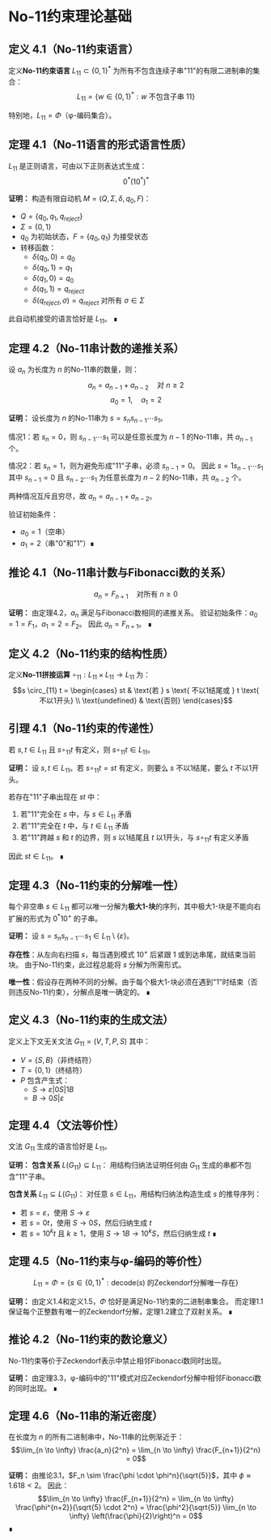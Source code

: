 # No-11约束理论基础

## 定义 4.1（No-11约束语言）
定义**No-11约束语言** $L_{11} \subset \{0,1\}^*$ 为所有不包含连续子串"11"的有限二进制串的集合：
$$L_{11} = \{w \in \{0,1\}^* : w \text{ 不包含子串 } 11\}$$

特别地，$L_{11} = \Phi$（φ-编码集合）。

## 定理 4.1（No-11语言的形式语言性质）
$L_{11}$ 是正则语言，可由以下正则表达式生成：
$$0^*(10^*)^*$$

**证明：** 
构造有限自动机 $M = (Q, \Sigma, \delta, q_0, F)$：
- $Q = \{q_0, q_1, q_{reject}\}$
- $\Sigma = \{0, 1\}$
- $q_0$ 为初始状态，$F = \{q_0, q_1\}$ 为接受状态
- 转移函数：
  - $\delta(q_0, 0) = q_0$
  - $\delta(q_0, 1) = q_1$
  - $\delta(q_1, 0) = q_0$
  - $\delta(q_1, 1) = q_{reject}$
  - $\delta(q_{reject}, \sigma) = q_{reject}$ 对所有 $\sigma \in \Sigma$

此自动机接受的语言恰好是 $L_{11}$。 ∎

## 定理 4.2（No-11串计数的递推关系）
设 $a_n$ 为长度为 $n$ 的No-11串的数量，则：
$$a_n = a_{n-1} + a_{n-2} \quad \text{对 } n \geq 2$$
$$a_0 = 1, \quad a_1 = 2$$

**证明：** 
设长度为 $n$ 的No-11串为 $s = s_n s_{n-1} \cdots s_1$。

情况1：若 $s_n = 0$，则 $s_{n-1} \cdots s_1$ 可以是任意长度为 $n-1$ 的No-11串，共 $a_{n-1}$ 个。

情况2：若 $s_n = 1$，则为避免形成"11"子串，必须 $s_{n-1} = 0$。
因此 $s = 1s_{n-1} \cdots s_1$ 其中 $s_{n-1} = 0$ 且 $s_{n-2} \cdots s_1$ 为任意长度为 $n-2$ 的No-11串，共 $a_{n-2}$ 个。

两种情况互斥且穷尽，故 $a_n = a_{n-1} + a_{n-2}$。

验证初始条件：
- $a_0 = 1$（空串）
- $a_1 = 2$（串"0"和"1"）∎

## 推论 4.1（No-11串计数与Fibonacci数的关系）
$$a_n = F_{n+1} \quad \text{对所有 } n \geq 0$$

**证明：** 
由定理4.2，$a_n$ 满足与Fibonacci数相同的递推关系。
验证初始条件：$a_0 = 1 = F_1$，$a_1 = 2 = F_2$。
因此 $a_n = F_{n+1}$。 ∎

## 定义 4.2（No-11约束的结构性质）
定义**No-11拼接运算** $\circ_{11}: L_{11} \times L_{11} \to L_{11}$ 为：
$$s \circ_{11} t = \begin{cases}
st & \text{若 } s \text{ 不以1结尾或 } t \text{ 不以1开头} \\
\text{undefined} & \text{否则}
\end{cases}$$

## 引理 4.1（No-11约束的传递性）
若 $s, t \in L_{11}$ 且 $s \circ_{11} t$ 有定义，则 $s \circ_{11} t \in L_{11}$。

**证明：** 
设 $s, t \in L_{11}$。若 $s \circ_{11} t = st$ 有定义，则要么 $s$ 不以1结尾，要么 $t$ 不以1开头。

若存在"11"子串出现在 $st$ 中：
1. 若"11"完全在 $s$ 中，与 $s \in L_{11}$ 矛盾
2. 若"11"完全在 $t$ 中，与 $t \in L_{11}$ 矛盾
3. 若"11"跨越 $s$ 和 $t$ 的边界，则 $s$ 以1结尾且 $t$ 以1开头，与 $s \circ_{11} t$ 有定义矛盾

因此 $st \in L_{11}$。 ∎

## 定理 4.3（No-11约束的分解唯一性）
每个非空串 $s \in L_{11}$ 都可以唯一分解为**极大1-块**的序列，其中极大1-块是不能向右扩展的形式为 $0^*10^+$ 的子串。

**证明：** 
设 $s = s_n s_{n-1} \cdots s_1 \in L_{11} \setminus \{\varepsilon\}$。

**存在性**：从左向右扫描 $s$，每当遇到模式 $10^+$ 后紧跟 $1$ 或到达串尾，就结束当前块。
由于No-11约束，此过程总能将 $s$ 分解为所需形式。

**唯一性**：假设存在两种不同的分解。由于每个极大1-块必须在遇到"1"时结束（否则违反No-11约束），分解点是唯一确定的。 ∎

## 定义 4.3（No-11约束的生成文法）
定义上下文无关文法 $G_{11} = (V, T, P, S)$ 其中：
- $V = \{S, B\}$（非终结符）
- $T = \{0, 1\}$（终结符）  
- $P$ 包含产生式：
  - $S \to \varepsilon | 0S | 1B$
  - $B \to 0S | \varepsilon$

## 定理 4.4（文法等价性）
文法 $G_{11}$ 生成的语言恰好是 $L_{11}$。

**证明：** 
**包含关系** $L(G_{11}) \subseteq L_{11}$：
用结构归纳法证明任何由 $G_{11}$ 生成的串都不包含"11"子串。

**包含关系** $L_{11} \subseteq L(G_{11})$：
对任意 $s \in L_{11}$，用结构归纳法构造生成 $s$ 的推导序列：
- 若 $s = \varepsilon$，使用 $S \to \varepsilon$
- 若 $s = 0t$，使用 $S \to 0S$，然后归纳生成 $t$
- 若 $s = 10^k t$ 且 $k \geq 1$，使用 $S \to 1B \to 10^kS$，然后归纳生成 $t$ ∎

## 定理 4.5（No-11约束与φ-编码的等价性）
$$L_{11} = \Phi = \{s \in \{0,1\}^* : \text{decode}(s) \text{ 的Zeckendorf分解唯一存在}\}$$

**证明：** 
由定义1.4和定义1.5，$\Phi$ 恰好是满足No-11约束的二进制串集合。
而定理1.1保证每个正整数有唯一的Zeckendorf分解，定理1.2建立了双射关系。 ∎

## 推论 4.2（No-11约束的数论意义）
No-11约束等价于Zeckendorf表示中禁止相邻Fibonacci数同时出现。

**证明：** 
由定理3.3，φ-编码中的"11"模式对应Zeckendorf分解中相邻Fibonacci数的同时出现。 ∎

## 定理 4.6（No-11串的渐近密度）
在长度为 $n$ 的所有二进制串中，No-11串的比例渐近于：
$$\lim_{n \to \infty} \frac{a_n}{2^n} = \lim_{n \to \infty} \frac{F_{n+1}}{2^n} = 0$$

**证明：** 
由推论3.1，$F_n \sim \frac{\phi \cdot \phi^n}{\sqrt{5}}$，其中 $\phi \approx 1.618 < 2$。
因此：
$$\lim_{n \to \infty} \frac{F_{n+1}}{2^n} = \lim_{n \to \infty} \frac{\phi^{n+2}}{\sqrt{5} \cdot 2^n} = \frac{\phi^2}{\sqrt{5}} \lim_{n \to \infty} \left(\frac{\phi}{2}\right)^n = 0$$ 
∎